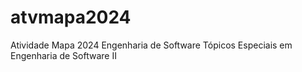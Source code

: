 # atvmapa2024
Atividade Mapa 2024 
Engenharia de Software 
Tópicos Especiais em Engenharia de Software II
